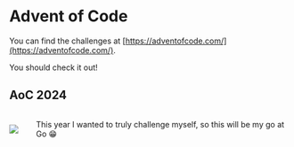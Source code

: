 # Advent of Code

You can find the challenges at [https://adventofcode.com/](https://adventofcode.com/).

You should check it out!

## AoC 2024

<div style="display:flex;align-items:center;gap:2rem;">
    <img src="https://skillicons.dev/icons?i=go" />
    <p>This year I wanted to truly challenge myself, so this will be my go at Go 😁</p>
</div>
